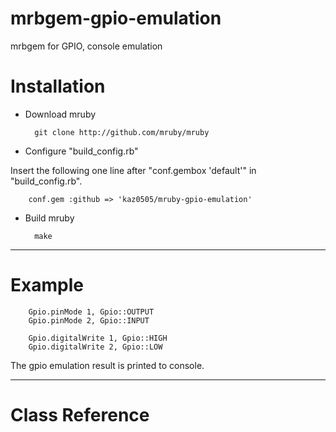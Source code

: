 mrbgem-gpio-emulation
=====================

mrbgem for GPIO, console emulation

# Installation

- Download mruby

        git clone http://github.com/mruby/mruby

- Configure "build_config.rb" 

Insert the following one line after "conf.gembox 'default'" in "build_config.rb".

        conf.gem :github => 'kaz0505/mruby-gpio-emulation'

- Build mruby

        make



----

# Example

        Gpio.pinMode 1, Gpio::OUTPUT
        Gpio.pinMode 2, Gpio::INPUT
        
        Gpio.digitalWrite 1, Gpio::HIGH
        Gpio.digitalWrite 2, Gpio::LOW

The gpio emulation result is printed to console.

----

# Class Reference


